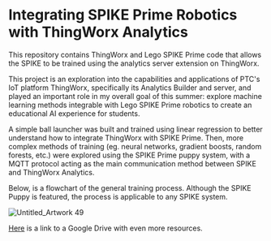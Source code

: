 # Integrating SPIKE Prime Robotics with ThingWorx Analytics 
This repository contains ThingWorx and Lego SPIKE Prime code that allows the SPIKE to be trained using the analytics server extension on ThingWorx. 

This project is an exploration into the capabilities and applications of PTC's IoT platform ThingWorx, specifically its Analytics Builder and server, and played an important role in my overall goal of this summer: explore machine learning methods integrable with Lego SPIKE Prime robotics to create an educational AI experience for students. 

A simple ball launcher was built and trained using linear regression to better understand how to integrate ThingWorx with SPIKE Prime. Then, more complex methods of training (eg. neural networks, gradient boosts, random forests, etc.) were explored using the SPIKE Prime puppy system, with a MQTT protocol acting as the main communication method between SPIKE and ThingWorx Analytics. 

Below, is a flowchart of the general training process. Although the SPIKE Puppy is featured, the process is applicable to any SPIKE system.

![Untitled_Artwork 49](https://user-images.githubusercontent.com/49819466/128409745-270eaaea-e580-485b-9fd5-d6a1e227b1f7.jpg)

[Here](https://drive.google.com/drive/folders/1ASOn0lAOdE_gR4C9Febgn0rY1Nz9imzS?usp=sharing) is a link to a Google Drive with even more resources. 
